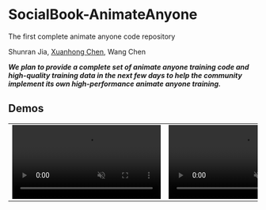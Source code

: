 # SocialBook-AnimateAnyone

The first complete animate anyone code repository

Shunran Jia,
[Xuanhong Chen](https://github.com/neuralchen),
Wang Chen

**_We plan to provide a complete set of animate anyone training code and high-quality training data in the next few days to help the community implement its own high-performance animate anyone training._**

## Demos

<table class="center">
    
<tr>
    <td width=50% style="border: none">
    <video controls autoplay loop src="https://github.com/arceus-jia/SocialBook-AnimateAnyone/assets/5162767/8754fd0a-10b2-441f-aacb-89ac52ceb4c1" muted="false"></video>
    </td>
    <td width=50% style="border: none">
        <video controls autoplay loop src="https://github.com/arceus-jia/SocialBook-AnimateAnyone/assets/5162767/bb3060a8-3b38-42c4-812d-65694bb3c0b6" muted="false"></video>
    </td>
</tr>
